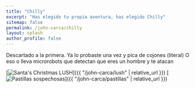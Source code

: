 ```yaml
---
title: "Chilly"
excerpt: "Has elegido tu propia aventura, has elegido Chilly"
sitemap: false
permalink: /john-carca/chilly
layout: splash
author_profile: false
---
```


Descartado a la primera. Ya lo probaste una vez y pica de cojones (literal) O eso o lleva microrobots que detectan que eres un hombre y te atacan

[![Santa's Christmas LUSH](https://pbs.twimg.com/media/DRZjLH6WsAAZO2Y.jpg:small)]({{ "/john-carca/lush" | relative_url }})
[![Pastillas sospechosas](https://pbs.twimg.com/media/DRZkWsPX4AA5x3Z.jpg:small)]({{ "/john-carca/pastillas" | relative_url }})
